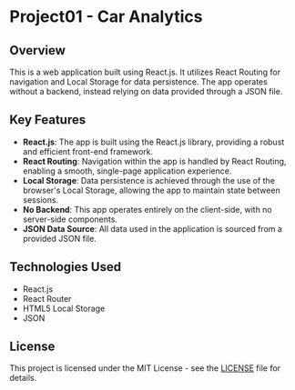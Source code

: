 

# Project01 - Car Analytics

## Overview
This is a web application built using React.js. It utilizes React Routing for navigation and Local Storage for data persistence. The app operates without a backend, instead relying on data provided through a JSON file.

## Key Features
- **React.js**: The app is built using the React.js library, providing a robust and efficient front-end framework.
- **React Routing**: Navigation within the app is handled by React Routing, enabling a smooth, single-page application experience.
- **Local Storage**: Data persistence is achieved through the use of the browser's Local Storage, allowing the app to maintain state between sessions.
- **No Backend**: This app operates entirely on the client-side, with no server-side components.
- **JSON Data Source**: All data used in the application is sourced from a provided JSON file.

## Technologies Used
- React.js
- React Router
- HTML5 Local Storage
- JSON


## License

This project is licensed under the MIT License - see the [LICENSE](LICENSE) file for details.